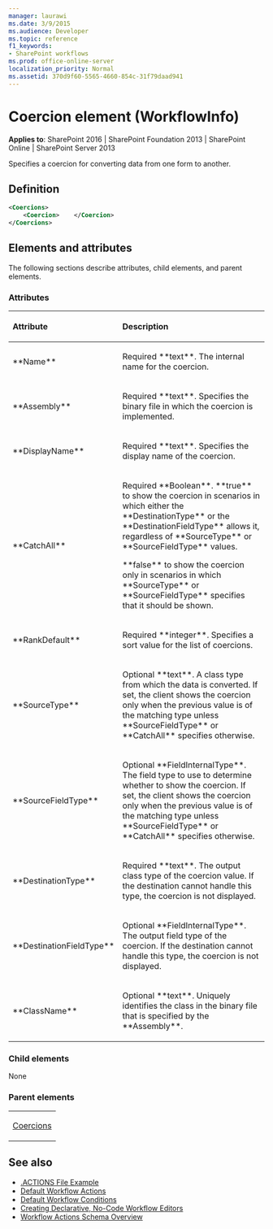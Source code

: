```yaml
---
manager: laurawi
ms.date: 3/9/2015
ms.audience: Developer
ms.topic: reference
f1_keywords:
- SharePoint workflows
ms.prod: office-online-server
localization_priority: Normal
ms.assetid: 370d9f60-5565-4660-854c-31f79daad941
---
```


# Coercion element (WorkflowInfo)

**Applies to**: SharePoint 2016 | SharePoint Foundation 2013 | SharePoint Online | SharePoint Server 2013

Specifies a coercion for converting data from one form to another.

## Definition

```XML
<Coercions>
    <Coercion>    </Coercion>
</Coercions>
```

## Elements and attributes

The following sections describe attributes, child elements, and parent elements.

### Attributes

<table>
<colgroup>
<col width="20%" />
<col width="80%" />
</colgroup>
<thead>
<tr class="header">
<th align="left"><p>Attribute</p></th>
<th align="left"><p>Description</p></th>
</tr>
</thead>
<tbody>
<tr class="odd">
<td align="left"><p>**Name**</p></td>
<td align="left"><p>Required **text**. The internal name for the coercion.</p></td>
</tr>
<tr class="even">
<td align="left"><p>**Assembly**</p></td>
<td align="left"><p>Required **text**. Specifies the binary file in which the coercion is implemented.</p></td>
</tr>
<tr class="odd">
<td align="left"><p>**DisplayName**</p></td>
<td align="left"><p>Required **text**. Specifies the display name of the coercion.</p></td>
</tr>
<tr class="even">
<td align="left"><p>**CatchAll**</p></td>
<td align="left"><p>Required **Boolean**. **true** to show the coercion in scenarios in which either the **DestinationType** or the **DestinationFieldType** allows it, regardless of **SourceType** or **SourceFieldType** values.</p><p>**false** to show the coercion only in scenarios in which **SourceType** or **SourceFieldType** specifies that it should be shown.</p></td>
</tr>
<tr class="odd">
<td align="left"><p>**RankDefault**</p></td>
<td align="left"><p>Required **integer**. Specifies a sort value for the list of coercions.</p></td>
</tr>
<tr class="even">
<td align="left"><p>**SourceType**</p></td>
<td align="left"><p>Optional **text**. A class type from which the data is converted. If set, the client shows the coercion only when the previous value is of the matching type unless **SourceFieldType** or **CatchAll** specifies otherwise.</p></td>
</tr>
<tr class="odd">
<td align="left"><p>**SourceFieldType**</p></td>
<td align="left"><p>Optional **FieldInternalType**. The field type to use to determine whether to show the coercion. If set, the client shows the coercion only when the previous value is of the matching type unless **SourceFieldType** or **CatchAll** specifies otherwise.</p></td>
</tr>
<tr class="even">
<td align="left"><p>**DestinationType**</p></td>
<td align="left"><p>Required **text**. The output class type of the coercion value. If the destination cannot handle this type, the coercion is not displayed.</p></td>
</tr>
<tr class="odd">
<td align="left"><p>**DestinationFieldType**</p></td>
<td align="left"><p>Optional **FieldInternalType**. The output field type of the coercion. If the destination cannot handle this type, the coercion is not displayed.</p></td>
</tr>
<tr class="even">
<td align="left"><p>**ClassName**</p></td>
<td align="left"><p>Optional **text**. Uniquely identifies the class in the binary file that is specified by the **Assembly**.</p></td>
</tr>
</tbody>
</table>

### Child elements

None

### Parent elements

<table>
<colgroup>
<col width="100%" />
</colgroup>
<tbody>
<tr class="odd">
<td align="left"><p><a href="coercions-element-workflowinfo.md">Coercions</a></p></td>
</tr>
</tbody>
</table>


## See also

- [.ACTIONS File Example](actions-file-example-workflowinfo.md)
- [Default Workflow Actions](default-workflow-actions-workflowinfo.md)
- [Default Workflow Conditions](default-workflow-conditions-workflowinfo.md)
- [Creating Declarative, No-Code Workflow Editors](https://msdn.microsoft.com/library/60dfda8d-e724-4d7d-9578-aa239c362dcf(Office.15).aspx)
- [Workflow Actions Schema Overview](https://msdn.microsoft.com/library/25da07cb-b228-43f2-9cdf-c8c71c3eabbb(Office.15).aspx)








